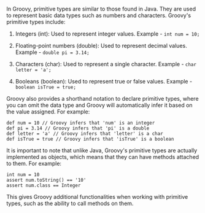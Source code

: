 In Groovy, primitive types are similar to those found in Java. They are used to represent basic data types such as numbers and characters. Groovy's primitive types include:

1. Integers (int): Used to represent integer values. Example - `int num = 10;`

2. Floating-point numbers (double): Used to represent decimal values. Example - `double pi = 3.14;`

3. Characters (char): Used to represent a single character. Example - `char letter = 'a';`

4. Booleans (boolean): Used to represent true or false values. Example - `boolean isTrue = true;`

Groovy also provides a shorthand notation to declare primitive types, where you can omit the data type and Groovy will automatically infer it based on the value assigned. For example:

```
def num = 10 // Groovy infers that 'num' is an integer
def pi = 3.14 // Groovy infers that 'pi' is a double
def letter = 'a' // Groovy infers that 'letter' is a char
def isTrue = true // Groovy infers that 'isTrue' is a boolean
```

It is important to note that unlike Java, Groovy's primitive types are actually implemented as objects, which means that they can have methods attached to them. For example:

```
int num = 10
assert num.toString() == '10'
assert num.class == Integer
``` 

This gives Groovy additional functionalities when working with primitive types, such as the ability to call methods on them.